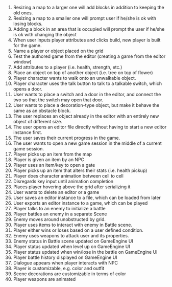 1. Resizing a map to a larger one will add blocks in addition to keeping the old ones.
2. Resizing a map to a smaller one will prompt user if he/she is ok with losing blocks.
3. Adding a block in an area that is occupied will prompt the user if he/she is ok with changing the object
4. When user inputs player attributes and clicks build, new player is built for the game.
5. Name a player or object placed on the grid
6. Test the authored game from the editor (creating a game from the editor window)
7. Add attributes to a player (i.e. health, strength, etc.)
8. Place an object on top of another object (i.e. tree on top of flower)
9. Player character wants to walk onto an unwalkable object.
10. Player character uses the talk button to talk to a talkable switch, which opens a door.
11. User wants to place a switch and a door in the editor, and connect the two so that the switch may open that door.
12. User wants to place a decoration-type object, but make it behave the same as an obstacle block.
13. The user replaces an object already in the editor with an entirely new object of different size.
14. The user opens an editor file directly without having to start a new editor instance first.
15. The user saves their current progress in the game.
16. The user wants to open a new game session in the middle of a current game session.
17. Player picks up an item from the map
18. Player is given an item by an NPC
19. Player uses an item/key to open a gate
20. Player picks up an item that alters their stats (i.e. health pickup)
21. Player does character animation between cell to cell
22. Disregards key input until animation completion
23. Places player hovering above the grid after serializing it
24. User wants to delete an editor or a game
25. User saves an editor instance to a file, which can be loaded from later
26. User exports an editor instance to a game, which can be played
27. Player talks to an enemy to initialize a battle
28. Player battles an enemy in a separate Scene
29. Enemy moves around unobstructed by grid.
30. Player uses items to interact with enemy in Battle scene.
31. Player either wins or loses based on a user defined condition.
32. Enemy uses weapons to attack user and its properties. 
33. Enemy status in Battle scene updated on GameEngine UI
34. Player status updated when level up on GameEngine UI
35. Player status updated when win/lose in the battle on GameEngine UI
36. Player battle history displayed on GameEngine UI
37. Dialogue appears when player interacts with NPC
38. Player is customizable, e.g. color and outfit
39. Scene decorations are customizable in terms of color
40. Player weapons are animated